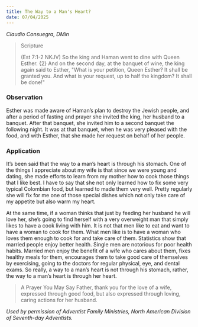 ```yaml
---
title: The Way to a Man's Heart?
date: 07/04/2025
---
```


_Claudio Consuegra, DMin_

> <p>Scripture</p>
> (Est 7:1-2 NKJV) So the king and Haman went to dine with Queen Esther. {2} And on the second day, at the banquet of wine, the king again said to Esther, "What is your petition, Queen Esther? It shall be granted you. And what is your request, up to half the kingdom? It shall be done!"

### Observation

Esther was made aware of Haman’s plan to destroy the Jewish people, and after a period of fasting and prayer she invited the king, her husband to a banquet. After that banquet, she invited him to a second banquet the following night. It was at that banquet, when he was very pleased with the food, and with Esther, that she made her request on behalf of her people.

### Application

It’s been said that the way to a man’s heart is through his stomach. One of the things I appreciate about my wife is that since we were young and dating, she made efforts to learn from my mother how to cook those things that I like best. I have to say that she not only learned how to fix some very typical Colombian food, but learned to made them very well. Pretty regularly she will fix for me one of those special dishes which not only take care of my appetite but also warm my heart.

At the same time, if a woman thinks that just by feeding her husband he will love her, she’s going to find herself with a very overweight man that simply likes to have a cook living with him. It is not that men like to eat and want to have a woman to cook for them. What men like is to have a woman who loves them enough to cook for and take care of them. Statistics show that married people enjoy better health. Single men are notorious for poor health habits. Married men enjoy the benefit of a wife who cares about them, fixes healthy meals for them, encourages them to take good care of themselves by exercising, going to the doctors for regular physical, eye, and dental exams. So really, a way to a man’s heart is not through his stomach, rather, the way to a man’s heart is through her heart.

> <callout>A Prayer You May Say</callout>
> Father, thank you for the love of a wife, expressed through good food, but also expressed through loving, caring actions for her husband.

_Used by permission of Adventist Family Ministries, North American Division of Seventh-day Adventists._